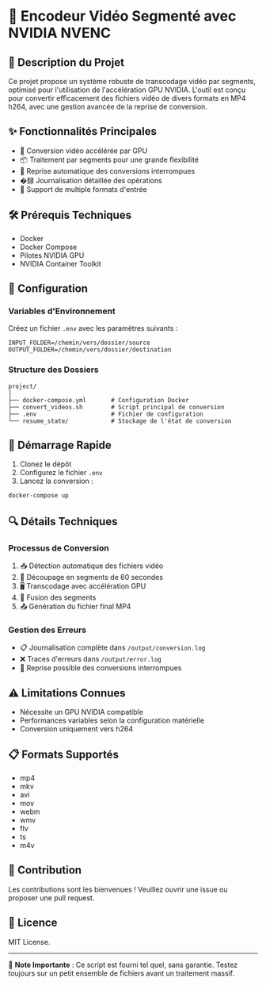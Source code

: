 # 🎥 Encodeur Vidéo Segmenté avec NVIDIA NVENC

## 📝 Description du Projet

Ce projet propose un système robuste de transcodage vidéo par segments, optimisé pour l'utilisation de l'accélération GPU NVIDIA. L'outil est conçu pour convertir efficacement des fichiers vidéo de divers formats en MP4 h264, avec une gestion avancée de la reprise de conversion.

## ✨ Fonctionnalités Principales

- 🚀 Conversion vidéo accélérée par GPU
- 📦 Traitement par segments pour une grande flexibilité
- 🔄 Reprise automatique des conversions interrompues
- �録 Journalisation détaillée des opérations
- 🌈 Support de multiple formats d'entrée

## 🛠 Prérequis Techniques

- Docker
- Docker Compose
- Pilotes NVIDIA GPU
- NVIDIA Container Toolkit

## 🔧 Configuration

### Variables d'Environnement

Créez un fichier `.env` avec les paramètres suivants :

```
INPUT_FOLDER=/chemin/vers/dossier/source
OUTPUT_FOLDER=/chemin/vers/dossier/destination
```

### Structure des Dossiers

```
project/
│
├── docker-compose.yml       # Configuration Docker
├── convert_videos.sh        # Script principal de conversion
├── .env                     # Fichier de configuration
└── resume_state/            # Stockage de l'état de conversion
```

## 🚀 Démarrage Rapide

1. Clonez le dépôt
2. Configurez le fichier `.env`
3. Lancez la conversion :

```bash
docker-compose up
```

## 🔍 Détails Techniques

### Processus de Conversion

1. 📥 Détection automatique des fichiers vidéo
2. 🔪 Découpage en segments de 60 secondes
3. 🖥️ Transcodage avec accélération GPU
4. 🔗 Fusion des segments
5. 📤 Génération du fichier final MP4

### Gestion des Erreurs

- 📋 Journalisation complète dans `/output/conversion.log`
- ❌ Traces d'erreurs dans `/output/error.log`
- 🔁 Reprise possible des conversions interrompues

## ⚠️ Limitations Connues

- Nécessite un GPU NVIDIA compatible
- Performances variables selon la configuration matérielle
- Conversion uniquement vers h264

## 📋 Formats Supportés

- mp4
- mkv
- avi
- mov
- webm
- wmv
- flv
- ts
- m4v

## 🤝 Contribution

Les contributions sont les bienvenues ! Veuillez ouvrir une issue ou proposer une pull request.

## 📜 Licence

MIT License.

---

🚨 **Note Importante** : Ce script est fourni tel quel, sans garantie. Testez toujours sur un petit ensemble de fichiers avant un traitement massif.